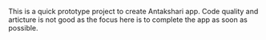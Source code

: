 This is a quick prototype project to create Antakshari app.
Code quality and articture is not good as the focus here is to complete the app as soon as possible.
